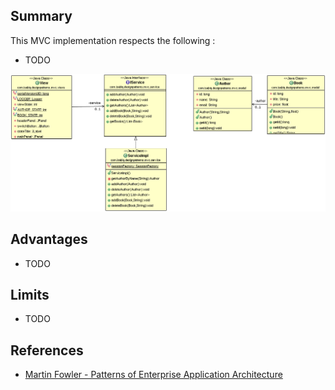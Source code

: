 
## Summary
This MVC implementation respects the following :
* TODO

![alt text](./diagram/MVC-Patterns-of-Enterprise-Application-Architecture.png "MVC-Patterns-of-Enterprise-Application-Architecture")

## Advantages

* TODO

## Limits

* TODO

## References

* [Martin Fowler - Patterns of Enterprise Application Architecture](https://www.martinfowler.com/books/eaa.html)
